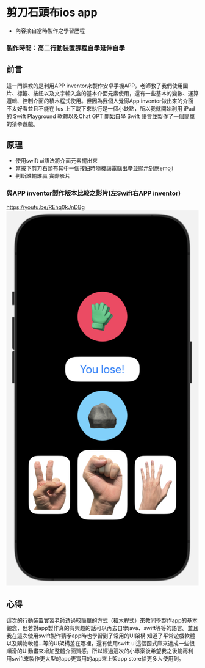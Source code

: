 剪刀石頭布ios app
===
* 內容摘自當時製作之學習歷程

### 製作時間：高二行動裝置課程自學延伸自學
## 前言
這一門課教的是利用APP inventor來製作安卓手機APP，老師教了我們使用圖片、標籤、按鈕以及文字輸入盒的基本介面元素使用，還有一些基本的變數、運算邏輯、控制介面的積木程式使用。但因為我個人覺得App inventor做出來的介面不太好看並且不能在 Ios 上下載下來執行是一個小缺點，所以我就開始利用 iPad 的 Swift Playground 軟體以及Chat GPT 開始自學 Swift 語言並製作了一個簡單的猜拳遊戲。
## 原理
* 使用swift ui語法將介面元素擺出來
* 當按下剪刀石頭布其中一個按鈕時隨機讓電腦出拳並顯示對應emoji
* 判斷誰輸誰贏
實際影片
### 與APP inventor製作版本比較之影片(左Swift右APP inventor)
https://youtu.be/REhq0kJnDBg
![app畫面](https://github.com/samjocker/RPS-ios-game/blob/main/app%E5%AF%A6%E9%9A%9B%E5%9C%96%E7%89%87.png "app畫面")
## 心得
這次的行動裝置實習老師透過較簡單的方式（積木程式）來教同學製作app的基本觀念，但若對app製作真的有興趣的話可以再去自學java、swift等等的語言。並且我在這次使用swift製作猜拳app時也學習到了常用的UI架構 知道了平常遊戲軟體以及購物軟體…等的UI架構差在哪裡，還有使用swift ui這個函式庫來達成一些很順滑的UI動畫來增加整體介面質感。所以經過這次的小專案後希望我之後能再利用swift來製作更大型的app更實用的app來上架app store給更多人使用到。
